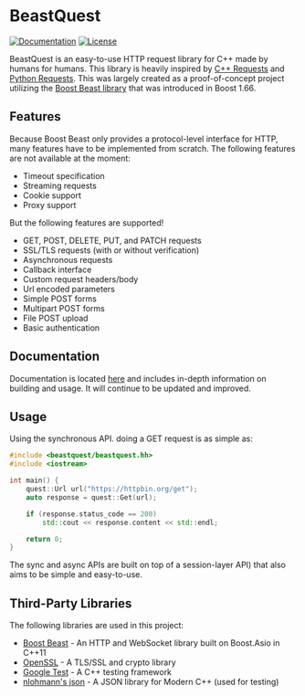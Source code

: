 # BeastQuest

[![Documentation](https://img.shields.io/badge/documentation-master-brightgreen.svg)](https://watersalesman.github.io/BeastQuest/)
[![License](https://img.shields.io/github/license/watersalesman/BeastQuest.svg)](LICENSE)

BeastQuest is an easy-to-use HTTP request library for C++ made by humans for
humans. This library is heavily inspired by [C++ Requests](https://github.com/whoshuu/cpr)
and [Python Requests](https://github.com/requests/requests). This was largely
created as a proof-of-concept project utilizing the [Boost Beast library](https://github.com/boostorg/beast)
that was introduced in Boost 1.66.

## Features

Because Boost Beast only provides a protocol-level interface for HTTP, many
features have to be implemented from scratch. The following features are not
available at the moment:
* Timeout specification
* Streaming requests
* Cookie support
* Proxy support

But the following features are supported!
* GET, POST, DELETE, PUT, and PATCH requests
* SSL/TLS requests (with or without verification)
* Asynchronous requests
* Callback interface
* Custom request headers/body
* Url encoded parameters
* Simple POST forms
* Multipart POST forms
* File POST upload
* Basic authentication

## Documentation

Documentation is located [here](https://watersalesman.github.io/BeastQuest) and
includes in-depth information on building and usage. It will continue to be
updated and improved.

## Usage

Using the synchronous API. doing a GET request is as simple as:

```c++
#include <beastquest/beastquest.hh>
#include <iostream>

int main() {
    quest::Url url("https://httpbin.org/get");
    auto response = quest::Get(url);

    if (response.status_code == 200)
        std::cout << response.content << std::endl;

    return 0;
}
```

The sync and async APIs are built on top of a session-layer API) that also aims
to be simple and easy-to-use.

## Third-Party Libraries

The following libraries are used in this project:

* [Boost Beast](https://github.com/boostorg/beast) - An HTTP and WebSocket
library built on Boost.Asio in C++11
* [OpenSSL](https://github.com/openssl/openssl) - A TLS/SSL and crypto library
* [Google Test](https://github.com/google/googletest) - A C++ testing framework
* [nlohmann's json](https://github.com/nlohmann/json) - A JSON library for Modern C++ (used for testing)
